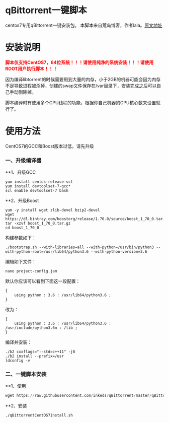 # qBittorrent一键脚本

centos7专用qBittorrent一键安装包。
本脚本来自荒岛博客，作者lala。[原文地址](https://lala.im/4036.html)

# 安装说明

<font color=#FF0000 >**脚本仅支持CentOS7，64位系统！！！请使用纯净的系统安装！！！请使用ROOT用户执行脚本！！！**</font>

因为编译libtorrent的时候需要用到大量的内存，小于2GB的机器可能会因为内存不足导致进程被杀掉，创建的swap文件保存在/var目录下，安装完成之后可以自己手动删除掉。

脚本编译时有使用多个CPU线程的功能，根据你自己机器的CPU核心数来设置就行了。

# 使用方法

CentOS7的GCC和Boost版本过低，请先升级

### 一、升级编译器

**1、升级GCC

```
yum install centos-release-scl
yum install devtoolset-7-gcc*
scl enable devtoolset-7 bash
```

**2、升级Boost

```
yum -y install wget zlib-devel bzip2-devel
wget https://dl.bintray.com/boostorg/release/1.70.0/source/boost_1_70_0.tar.gz
tar -xzvf boost_1_70_0.tar.gz
cd boost_1_70_0
```

构建参数如下：

```
./bootstrap.sh --with-libraries=all --with-python=/usr/bin/python3 --with-python-root=/usr/lib64/python3.6 --with-python-version=3.6
```

编辑如下文件：

```
nano project-config.jam
```

默认你应该可以看到下面这一段配置：

```
{
    using python : 3.6 : /usr/lib64/python3.6 ;
}
```

改为：

```
{
    using python : 3.6 : /usr/lib64/python3.6 : /usr/include/python3.6m : /lib ;
}
```

编译并安装：

```
./b2 cxxflags="--std=c++11" -j8
./b2 install --prefix=/usr
ldconfig -v
```

### 二、一键脚本安装

**1、使用

```python
wget https://raw.githubusercontent.com/inkeds/qBittorrent/master/qBittorrentCentOS7install.sh && chmod +x qBittorrentCentOS7install.sh
```

**2、安装

```
./qBittorrentCentOS7install.sh
```

